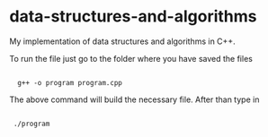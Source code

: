 # data-structures-and-algorithms
My implementation of data structures and algorithms in C++.

To run the file just go to the folder where you have saved the files

<code>
  g++ -o program program.cpp
</code>
<p>
 The above command will build the necessary file. After than type in
</p>
<code>
 ./program
 </code>
  
